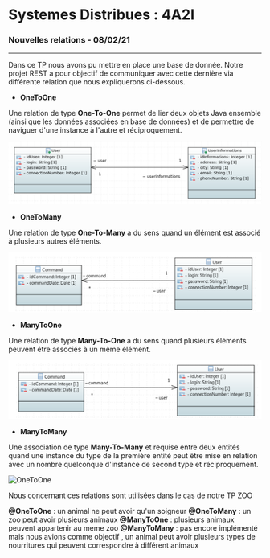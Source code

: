 # Systemes Distribues : 4A2I

### Nouvelles relations  - 08/02/21

------------------------

Dans ce TP nous avons pu mettre en place une base de donnée. Notre projet REST a pour objectif de communiquer avec cette dernière via différente relation que nous expliquerons ci-dessous.

- **OneToOne**

Une relation de type **One-To-One** permet de lier deux objets Java ensemble (ainsi que les données associées en base de données) et de permettre de naviguer d'une instance à l'autre et réciproquement. 

![OneToOne](https://github.com/Paul-Edgar/Systemes_Distribues_4A2I/blob/main/images/Onetoone.png)

- **OneToMany**

Une relation de type **One-To-Many** a du sens quand un élément est associé à plusieurs autres éléments.

![OneToOne](https://github.com/Paul-Edgar/Systemes_Distribues_4A2I/blob/main/images/Onetomany.png)

- **ManyToOne**

Une relation de type **Many-To-One** a du sens quand plusieurs éléments peuvent être associés à un même élément.

![OneToOne](https://github.com/Paul-Edgar/Systemes_Distribues_4A2I/blob/main/images/Manytoone.png)

- **ManyToMany**

Une association de type **Many-To-Many** et requise entre deux entités quand une instance du type de la première entité peut être mise en relation avec un nombre quelconque d'instance de second type et réciproquement.

![OneToOne](https://github.com/Paul-Edgar/Systemes_Distribues_4A2I/blob/main/images/Manytomany.png)

Nous concernant ces relations sont utilisées dans le cas de notre TP ZOO

**@OneToOne** : un animal ne peut avoir qu'un soigneur
**@OneToMany** : un zoo peut avoir plusieurs animaux
**@ManyToOne** : plusieurs animaux peuvent appartenir au meme zoo
**@ManyToMany** : pas encore implémenté mais nous avions comme objectif , un animal peut avoir plusieurs types de nourritures qui peuvent correspondre à différent animaux

